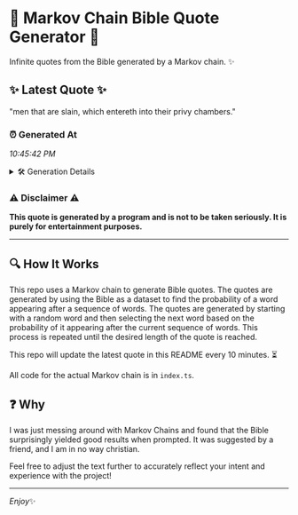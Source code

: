 # 📖 Markov Chain Bible Quote Generator 📖

Infinite quotes from the Bible generated by a Markov chain. ✨

## ✨ Latest Quote ✨
"men that are slain, which entereth into their privy chambers."

### ⏰ Generated At
*10:45:42 PM*

<details>
    <summary>🛠️ Generation Details</summary>
    <p>
        <strong>🌱 Seed:</strong> men<br>
        <strong>🔄 Iterations:</strong> 9<br>
        <strong>📜 Context History:</strong><br>[ men ]: that<br>[ men, that ]: are<br>[ men, that, are ]: slain,<br>[ men, that, are, slain, ]: which<br>[ men, that, are, slain,, which ]: entereth<br>[ men, that, are, slain,, which, entereth ]: into<br>[ that, are, slain,, which, entereth, into ]: their<br>[ are, slain,, which, entereth, into, their ]: privy<br>[ slain,, which, entereth, into, their, privy ]: chambers.<br>
    </p>
</details>

### ⚠️ Disclaimer ⚠️
**This quote is generated by a program and is not to be taken seriously. It is purely for entertainment purposes.**

---

## 🔍 How It Works

This repo uses a Markov chain to generate Bible quotes. The quotes are generated by using the Bible as a dataset to find the probability of a word appearing after a sequence of words. The quotes are generated by starting with a random word and then selecting the next word based on the probability of it appearing after the current sequence of words. This process is repeated until the desired length of the quote is reached.

This repo will update the latest quote in this README every 10 minutes. ⏳

All code for the actual Markov chain is in `index.ts`.

## ❓ Why

I was just messing around with Markov Chains and found that the Bible surprisingly yielded good results when prompted. 
It was suggested by a friend, and I am in no way christian.

Feel free to adjust the text further to accurately reflect your intent and experience with the project!

---

*Enjoy*✨
